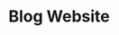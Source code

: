 <h1>Blog Website<h1>

<img src="https://lh3.googleusercontent.com/pw/ACtC-3fb13WvHpWVapPUPjUS1EYFNGGRySbXM_ML0I1xkUkLKnrK_Xk-aBoRP5z-fdBxeOi_woA4q53b1la7afsdbGEKyeRv0pgfIrq7LOewblxDVPSpIr-4T34ZP-uiBQWNVP6G3twbgYEemjW0qKmpfDAF=w1900-h937-no?authuser=0" alt="">
